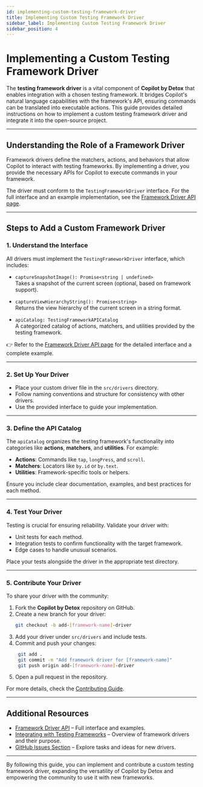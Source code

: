 ```yaml
---
id: implementing-custom-testing-framework-driver
title: Implementing Custom Testing Framework Driver
sidebar_label: Implementing Custom Testing Framework Driver
sidebar_position: 4
---
```

# Implementing a Custom Testing Framework Driver

The **testing framework driver** is a vital component of **Copilot by Detox** that enables integration with a chosen testing framework. It bridges Copilot's natural language capabilities with the framework's API, ensuring commands can be translated into executable actions. This guide provides detailed instructions on how to implement a custom testing framework driver and integrate it into the open-source project.

---

## Understanding the Role of a Framework Driver

Framework drivers define the matchers, actions, and behaviors that allow Copilot to interact with testing frameworks. By implementing a driver, you provide the necessary APIs for Copilot to execute commands in your framework.

The driver must conform to the `TestingFrameworkDriver` interface. For the full interface and an example implementation, see the [Framework Driver API page](../API/framework-driver.md).

---

## Steps to Add a Custom Framework Driver

### 1. **Understand the Interface**

All drivers must implement the `TestingFrameworkDriver` interface, which includes:
- `captureSnapshotImage(): Promise<string | undefined>`  
  Takes a snapshot of the current screen (optional, based on framework support).

- `captureViewHierarchyString(): Promise<string>`  
  Returns the view hierarchy of the current screen in a string format.

- `apiCatalog: TestingFrameworkAPICatalog`  
  A categorized catalog of actions, matchers, and utilities provided by the testing framework.

👉 Refer to the [Framework Driver API page](../API/framework-driver.md) for the detailed interface and a complete example.

---

### 2. **Set Up Your Driver**

- Place your custom driver file in the `src/drivers` directory.
- Follow naming conventions and structure for consistency with other drivers.
- Use the provided interface to guide your implementation.

---

### 3. **Define the API Catalog**

The `apiCatalog` organizes the testing framework's functionality into categories like **actions**, **matchers**, and **utilities**. For example:
- **Actions**: Commands like `tap`, `longPress`, and `scroll`.
- **Matchers**: Locators like `by.id` or `by.text`.
- **Utilities**: Framework-specific tools or helpers.

Ensure you include clear documentation, examples, and best practices for each method.

---

### 4. **Test Your Driver**

Testing is crucial for ensuring reliability. Validate your driver with:
- Unit tests for each method.
- Integration tests to confirm functionality with the target framework.
- Edge cases to handle unusual scenarios.

Place your tests alongside the driver in the appropriate test directory.

---

### 5. **Contribute Your Driver**

To share your driver with the community:
1. Fork the **Copilot by Detox** repository on GitHub.
2. Create a new branch for your driver:
   ```bash
   git checkout -b add-[framework-name]-driver
    ```
3. Add your driver under `src/drivers` and include tests.
4. Commit and push your changes:
   ```bash
    git add .
    git commit -m "Add framework driver for [framework-name]"
    git push origin add-[framework-name]-driver
    ```
5. Open a pull request in the repository.

For more details, check the [Contributing Guide](contributing-to-copilot-by-Detox.md).

---

## Additional Resources
 - [Framework Driver API](../API/framework-driver.md) – Full interface and examples.
 - [Integrating with Testing Frameworks](integrating-with-testing-frameworks.md) – Overview of framework drivers and their purpose.
 - [GitHub Issues Section](https://github.com/wix-incubator/detox-copilot/issues) – Explore tasks and ideas for new drivers.

---

By following this guide, you can implement and contribute a custom testing framework driver, expanding the versatility of Copilot by Detox and empowering the community to use it with new frameworks.
